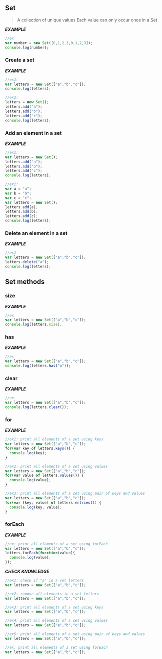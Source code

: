 ## Set
> A collection of unique values
> Each value can only occur once in a Set

***EXAMPLE***
```javascript
//ex
var number = new Set([0,1,2,3,0,1,2,3]);        
console.log(number);
```

### Create a set
***EXAMPLE***
```javascript
//ex1:
var letters = new Set(["a","b","c"]);
console.log(letters);

//ex2:
letters = new Set();
letters.add("a");
letters.add("b");
letters.add("c");
console.log(letters);
```

### Add an element in a set
***EXAMPLE***
```javascript
//ex1:
var letters = new Set();
letters.add("a");
letters.add("b");
letters.add("c");
console.log(letters);

//ex2:
var a = "a";
var b = "b";
var c = "c";
var letters = new Set();
letters.add(a);
letters.add(b);
letters.add(c);
console.log(letters);
```

### Delete an element in a set
***EXAMPLE***
```javascript
//ex1
var letters = new Set(["a","b","c"]);
letters.delete("a");
console.log(letters);
```

## Set methods
### size
***EXAMPLE***
```javascript
//ex
var letters = new Set(["a","b","c"]);
console.log(letters.size);
```

### has
***EXAMPLE***
```javascript
//ex
var letters = new Set(["a","b","c"]);
console.log(letters.has("a"));
```

### clear
***EXAMPLE***
```javascript
//ex
var letters = new Set(["a","b","c"]);
console.log(letters.clear());
```

### for
***EXAMPLE***
```javascript
//ex1: print all elements of a set using keys
var letters = new Set(["a","b","c"]);
for(var key of letters.keys()) {
  console.log(key);
}

//ex2: print all elements of a set using values
var letters = new Set(["a","b","c"]);
for(var value of letters.values()) {
  console.log(value);
}

//ex3: print all elements of a set using pair of keys and values
var letters = new Set(["a","b","c"]);
for(var [key, value] of letters.entries()) {
  console.log(key, value);
}
```

### forEach
***EXAMPLE***
```javascript
//ex: print all elements of a set using forEach
var letters = new Set(["a","b","c"]);
letters.forEach(function(value){
  console.log(value);
});
```

***CHECK KNOWLEDGE***
```javascript
//ex1: check if "a" in a set letters
var letters = new Set(["a","b","c"]);

//ex2: remove all elements in a set letters
var letters = new Set(["a","b","c"]);

//ex3: print all elements of a set using keys
var letters = new Set(["a","b","c"]);

//ex4: print all elements of a set using values
var letters = new Set(["a","b","c"]);

//ex5: print all elements of a set using pair of keys and values
var letters = new Set(["a","b","c"]);

//ex: print all elements of a set using forEach
var letters = new Set(["a","b","c"]);
```